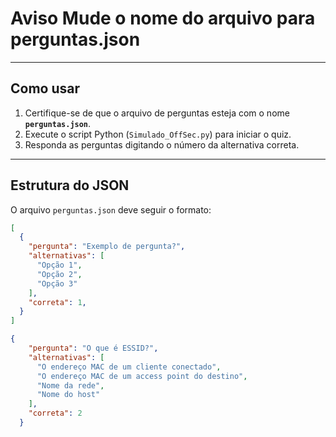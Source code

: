 # Aviso Mude o nome do arquivo para **perguntas.json**
---

## Como usar

1. Certifique-se de que o arquivo de perguntas esteja com o nome **`perguntas.json`**.
2. Execute o script Python (`Simulado_OffSec.py`) para iniciar o quiz.
3. Responda as perguntas digitando o número da alternativa correta.

---

## Estrutura do JSON

O arquivo `perguntas.json` deve seguir o formato:

```json
[
  {
    "pergunta": "Exemplo de pergunta?",
    "alternativas": [
      "Opção 1",
      "Opção 2",
      "Opção 3"
    ],
    "correta": 1,
  }
]

{
    "pergunta": "O que é ESSID?",
    "alternativas": [
      "O endereço MAC de um cliente conectado",
      "O endereço MAC de um access point do destino",
      "Nome da rede",
      "Nome do host"
    ],
    "correta": 2
  }
